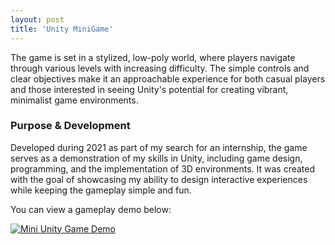 ```yaml
---
layout: post
title: 'Unity MiniGame'
---
```


The game is set in a stylized, low-poly world, where players navigate through various levels with increasing difficulty. The simple controls and clear objectives make it an approachable experience for both casual players and those interested in seeing Unity's potential for creating vibrant, minimalist game environments.


### Purpose & Development
Developed during 2021 as part of my search for an internship, the game serves as a demonstration of my skills in Unity, including game design, programming, and the implementation of 3D environments. It was created with the goal of showcasing my ability to design interactive experiences while keeping the gameplay simple and fun.



You can view a gameplay demo below:

[![Mini Unity Game Demo](https://img.youtube.com/vi/cSwHlWckLE0/0.jpg)](https://youtu.be/cSwHlWckLE0)

